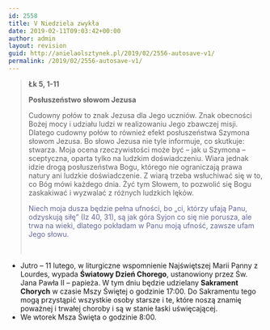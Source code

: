 ```yaml
---
id: 2558
title: V Niedziela zwykła
date: 2019-02-11T09:03:42+00:00
author: admin
layout: revision
guid: http://anielaolsztynek.pl/2019/02/2556-autosave-v1/
permalink: /2019/02/2556-autosave-v1/
---
```

> **Łk 5, 1-11**
> 
> **Posłuszeństwo słowom Jezusa**
> 
> Cudowny połów to znak Jezusa dla Jego uczniów. Znak obecności Bożej mocy i udziału ludzi w realizowaniu Jego zbawczej misji. Dlatego cudowny połów to również efekt posłuszeństwa Szymona słowom Jezusa. Bo słowo Jezusa nie tyle informuje, co skutkuje: stwarza. Moja ocena rzeczywistości może być &#8211; jak u Szymona &#8211; sceptyczna, oparta tylko na ludzkim doświadczeniu. Wiara jednak idzie drogą posłuszeństwa Bogu, którego nie ograniczają prawa natury ani ludzkie doświadczenie. Z wiarą trzeba wsłuchiwać się w to, co Bóg mówi każdego dnia. Żyć tym Słowem, to pozwolić się Bogu zaskakiwać i wyzwalać z różnych ludzkich lęków.
> 
> <span style="color: #666699;">Niech moja dusza będzie pełna ufności, bo &#8222;ci, którzy ufają Panu, odzyskują siłę&#8221; (Iz 40, 31), są jak góra Syjon co się nie porusza, ale trwa na wieki, dlatego pokładam w Panu moją ufność, zawsze ufam Jego słowu.</span>
> 
> &nbsp;

  * Jutro – 11 lutego, w liturgiczne wspomnienie Najświętszej Marii Panny z Lourdes, wypada **Światowy Dzień Chorego**, ustanowiony przez Św. Jana Pawła II – papieża. W tym dniu będzie udzielany **Sakrament Chorych** w czasie Mszy Świętej o godzinie 17:00. Do Sakramentu tego mogą przystąpić wszystkie osoby starsze i te, które noszą znamię poważnej i trwałej choroby i są w stanie łaski uświęcającej.
  * We wtorek Msza Święta o godzinie 8:00.